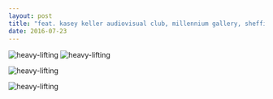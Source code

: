 ```yaml
---
layout: post
title: "feat. kasey keller audiovisual club, millennium gallery, sheffield (tramlines)"
date: 2016-07-23
---
```


<img src='https://postimg.org/image/4d4u9muld/' style="vertical-align:middle" alt='heavy-lifting'/> 
 </div> 

<img src='https://postimg.org/image/r33z2mdsx/' style="vertical-align:middle" alt='heavy-lifting'/> 
 </div> 

<img src='https://postimg.org/image/tlpo3azj5/' style="vertical-align:middle" alt='heavy-lifting'/>   </div> 

<img src='https://postimg.org/image/mwj4nae75/' style="vertical-align:middle" alt='heavy-lifting'/> 
 </div> 

